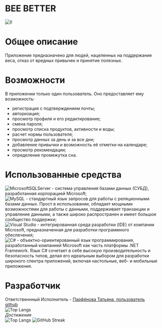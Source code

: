 # **BEE BETTER**  
![ll]()
# **Общее описание**  
Приложение предназначено для людей, нацеленных на поддержание веса, отказ от вредных привычек и принятие полезных.  
# **Возможности**  
В приложении только один пользователь. Оно предоставляет ему возможность:  
- регистрация с подтверждением почты;  
- авторизация;  
- просмотр профиля и его редактирование;  
- смена пароля;  
- просмотр списка продуктов, активности и воды;  
- расчет нормы пользователя;  
- просмотр данных за день и за все дни;  
- добавление привычки и возможность её отметки на календаре;  
- просмотр рекомендации;  
- определение промежутка сна.  
# **Использованные средства**  
![MicrosoftSQLServer](https://img.shields.io/badge/Microsoft%20SQL%20Server-CC2927?style=for-the-badge&logo=microsoft%20sql%20server&logoColor=white) - система управления базами данных (СУБД), разработанная корпорацией Microsoft;  
![MySQL](https://img.shields.io/badge/mysql-4479A1.svg?style=for-the-badge&logo=mysql&logoColor=white) - стандартный язык запросов для работы с реляционными базами данных. Прост в использовании, обладает мощными возможностями для работы с данными, поддерживает транзакции и управление данными, а также широко распространен и имеет большое сообщество поддержки;  
![Visual Studio](https://img.shields.io/badge/Visual%20Studio-5C2D91.svg?style=for-the-badge&logo=visual-studio&logoColor=white) - интегрированная среда разработки (IDE) от компании Microsoft, предназначенная для разработки программного обеспечения;  
![C#](https://img.shields.io/badge/c%23-%23239120.svg?style=for-the-badge&logo=csharp&logoColor=white) - объектно-ориентированный язык программирования, разработанный компанией Microsoft как часть платформы .NET Framework. Язык C# сочетает в себе высокую производительность и безопасность типов, делая его идеальным выбором для разработки широкого спектра приложений, включая настольные, веб- и мобильные приложения.     
# **Разработчик**  
Ответственнный Исполнитель - [Парфёнова Татьяна, пользователь github](https://github.com/7x7x49)   
![Top Langs](https://avatanplus.com/files/resources/original/59baa864a696815e8121c94a.png)   
_Достижения_   
![Top Langs](https://github-readme-stats.vercel.app/api/top-langs/?username=7x7x49&layout=compact)
![GitHub Streak](https://github-readme-streak-stats.herokuapp.com/?user=7x7x49)
